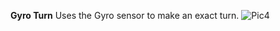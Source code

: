 **Gyro Turn**
Uses the Gyro sensor to make an exact turn.
![Pic4](http://wlgblog.weebly.com/uploads/9/3/8/1/93812316/capture_3_orig.png)
